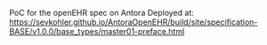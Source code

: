 PoC for the openEHR spec on Antora
Deployed at: https://sevkohler.github.io/AntoraOpenEHR/build/site/specification-BASE/v1.0.0/base_types/master01-preface.html
